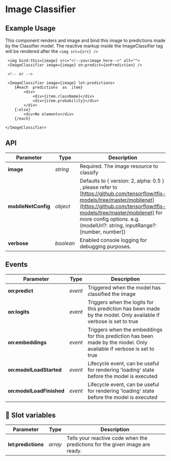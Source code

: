 # Image Classifier

## Example Usage

This component renders and image and bind this image to predictions made by the Classifier model. The reactive markup inside the ImageClassifier tag will be rendered after the `<img src={src} />`

     <img bind:this={image} src="<!--yourimage here-->" alt="">
     <ImageClassifier image={image} on:predict={onPrediction} />

     <!-- or -->

     <ImageClassifier image={image} let:predictions>
    	{#each  predictions  as  item}
    		<div>
    			<div>{item.className}</div>
    			<div>{item.probability}</div>
    		</div>
    	{:else}
    		<div>No elements</div>
    	{/each}

    </ImageClassifier>

## API

| Parameter           | Type      | Description                                                                                                                                                                                                                                                                  |
| ------------------- | --------- | ---------------------------------------------------------------------------------------------------------------------------------------------------------------------------------------------------------------------------------------------------------------------------- |
| **image**           | _string_  | Required. The image resource to classify                                                                                                                                                                                                                                     |
| **mobileNetConfig** | _object_  | Defaults to { version: 2, alpha: 0.5 } , please refer to [https://github.com/tensorflow/tfjs-models/tree/master/mobilenet](https://github.com/tensorflow/tfjs-models/tree/master/mobilenet) for more config options. e.g. (modelUrl?: string, inputRange?: [number, number]) |
| **verbose**         | _boolean_ | Enabled console logging for debugging purposes.                                                                                                                                                                                                                              |

## Events

| Parameter                | Type    | Description                                                                                                           |
| ------------------------ | ------- | --------------------------------------------------------------------------------------------------------------------- |
| **on:predict**           | _event_ | Triggered when the model has classified the image                                                                     |
| **on:logits**            | _event_ | Triggers when the logits for this prediction has been made by the model. Only available if verbose is set to true     |
| **on:embeddings**        | _event_ | Triggers when the embeddings for this prediction has been made by the model. Only available if verbose is set to true |
| **on:modelLoadStarted**  | _event_ | Lifecycle event, can be useful for rendering 'loading' state before the model is executed                             |
| **on:modelLoadFinished** | _event_ | Lifecycle event, can be useful for rendering 'loading' state before the model is executed                             |

## 🎰 Slot variables

| Parameter           | Type    | Description                                                                  |
| ------------------- | ------- | ---------------------------------------------------------------------------- |
| **let:predictions** | _array_ | Tells your reactive code when the predictions for the given image are ready. |
